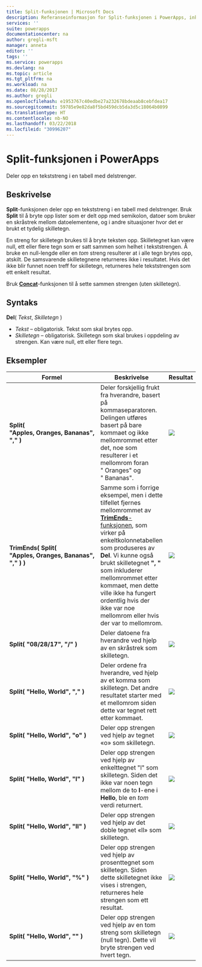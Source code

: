 ```yaml
---
title: Split-funksjonen | Microsoft Docs
description: Referanseinformasjon for Split-funksjonen i PowerApps, inkludert syntaks og eksempler
services: ''
suite: powerapps
documentationcenter: na
author: gregli-msft
manager: anneta
editor: ''
tags: ''
ms.service: powerapps
ms.devlang: na
ms.topic: article
ms.tgt_pltfrm: na
ms.workload: na
ms.date: 08/28/2017
ms.author: gregli
ms.openlocfilehash: e1953767c40edbe27a232678bdeaab8cebfdea17
ms.sourcegitcommit: 59785e9e82da8f5bd459dcb5da3d5c18064b0899
ms.translationtype: HT
ms.contentlocale: nb-NO
ms.lasthandoff: 03/22/2018
ms.locfileid: "30996207"
---
```

# <a name="split-function-in-powerapps"></a>Split-funksjonen i PowerApps
Deler opp en tekststreng i en tabell med delstrenger.

## <a name="description"></a>Beskrivelse
**Split**-funksjonen deler opp en tekststreng i en tabell med delstrenger.  Bruk **Split** til å bryte opp lister som er delt opp med semikolon, datoer som bruker en skråstrek mellom datoelementene, og i andre situasjoner hvor det er brukt et tydelig skilletegn.  

En streng for skilletegn brukes til å bryte teksten opp.  Skilletegnet kan være null, ett eller flere tegn som er satt sammen som helhet i tekststrengen.  Å bruke en null-lengde eller en *tom* streng resulterer at i alle tegn brytes opp, atskilt.  De samsvarende skilletegnene returneres ikke i resultatet.  Hvis det ikke blir funnet noen treff for skilletegn, returneres hele tekststrengen som ett enkelt resultat.

Bruk **[Concat](function-concatenate.md)**-funksjonen til å sette sammen strengen (uten skilletegn).  

## <a name="syntax"></a>Syntaks
**Del**( *Tekst*, *Skilletegn* )

* *Tekst* – obligatorisk.  Tekst som skal brytes opp.
* *Skilletegn* – obligatorisk.  Skilletegn som skal brukes i oppdeling av strengen.  Kan være null, ett eller flere tegn.

## <a name="examples"></a>Eksempler
| Formel | Beskrivelse | Resultat |
| --- | --- | --- |
| **Split( "Apples,&nbsp;Oranges,&nbsp;Bananas", "," )** |Deler forskjellig frukt fra hverandre, basert på kommaseparatoren.  Delingen utføres basert på bare kommaet og ikke mellomrommet etter det, noe som resulterer i et mellomrom foran "&nbsp;Oranges" og "&nbsp;Bananas". |<style> img { max-width: none } </style> ![](media/function-split/fruit1.png) |
| **TrimEnds( Split( "Apples,&nbsp;Oranges,&nbsp;Bananas", "," ) )** |Samme som i forrige eksempel, men i dette tilfellet fjernes mellomrommet av [ **TrimEnds**-funksjonen](function-trim.md), som virker på enkeltkolonnetabellen som produseres av **Del**. Vi kunne også brukt skilletegnet **",&nbsp;"** som inkluderer mellomrommet etter kommaet, men dette ville ikke ha fungert ordentlig hvis der ikke var noe mellomrom eller hvis der var to mellomrom. |<style> img { max-width: none; } </style> ![](media/function-split/fruit2.png) |
| **Split( "08/28/17", "/" )** |Deler datoene fra hverandre ved hjelp av en skråstrek som skilletegn. |<style> img { max-width: none; } </style> ![](media/function-split/date.png) |
| **Split( "Hello,&nbsp;World", "," )** |Deler ordene fra hverandre, ved hjelp av et komma som skilletegn.  Det andre resultatet starter med et mellomrom siden dette var tegnet rett etter kommaet. |<style> img { max-width: none } </style> ![](media/function-split/comma.png) |
| **Split( "Hello,&nbsp;World", "o" )** |Deler opp strengen ved hjelp av tegnet «o» som skilletegn. |<style> img { max-width: none; } </style> ![](media/function-split/o.png) |
| **Split( "Hello,&nbsp;World", "l" )** |Deler opp strengen ved hjelp av enkelttegnet "l" som skilletegn. Siden det ikke var noen tegn mellom de to **l**-ene i **Hello**, ble en *tom* verdi returnert. |<style> img { max-width: none; } </style> ![](media/function-split/l.png) |
| **Split( "Hello,&nbsp;World", "ll" )** |Deler opp strengen ved hjelp av det doble tegnet «ll» som skilletegn. |<style> img { max-width: none } </style> ![](media/function-split/ll.png) |
| **Split( "Hello,&nbsp;World", "%" )** |Deler opp strengen ved hjelp av prosenttegnet som skilletegn. Siden dette skilletegnet ikke vises i strengen, returneres hele strengen som ett resultat. |<style> img { max-width: none } </style> ![](media/function-split/percent.png) |
| **Split( "Hello,&nbsp;World", "" )** |Deler opp strengen ved hjelp av en tom streng som skilletegn (null tegn). Dette vil bryte strengen ved hvert tegn. |<style> img { max-width: none } </style> ![](media/function-split/none.png) |

